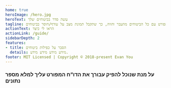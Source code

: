 ```yaml
---
home: true
heroImage: /hero.jpg
heroText: עשה סדר בביטוחים שלך
tagline: האם אתה משלם מאות שקלים בחודש ולא זוכר על מה? תן לנו להפיק עבורך דו”ח מפורט עם כל הביטוחים מהעבר והווה, כך שתקבל תמונת מצב על עודף/חוסר בביטוחים
actionText: הראו לי כיצד
actionLink: /guide/
sidebarDepth: 2
features:
- title: הסבר על כפילות ביטוחים
  details: מידע מידע מידע מידע.
footer: MIT Licensed | Copyright © 2018-present Evan You
---
```


<h3> על מנת שנוכל להפיק עבורך את הדו”ח המפורט עליך למלא מספר נתונים</h3>
<dataForm/>